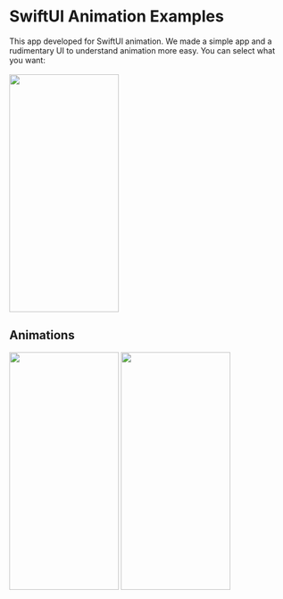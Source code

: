 # SwiftUI Animation Examples

This app developed for SwiftUI animation. We made a simple app and a rudimentary UI to understand animation more easy. You can select what you want:
<br/>
<br/>
<img src="https://user-images.githubusercontent.com/35576161/224706239-ecd441a6-9b2b-4584-82dd-8a4dc16f173a.png" width="196" height="426"/>
<br/>
## Animations
<p>
<img src="https://user-images.githubusercontent.com/35576161/224708845-79ccf255-719a-4270-bf88-154cffb685a3.gif" width="196" height="426"/>
<img src="https://user-images.githubusercontent.com/35576161/224709118-1df49758-f0a4-4196-bc18-0e05745f6819.gif" width="196" height="426"/>
